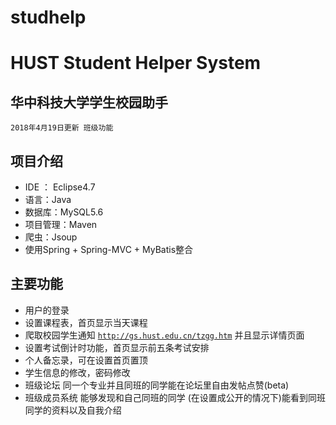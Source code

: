 # studhelp
# HUST Student Helper System

## 华中科技大学学生校园助手

<code>2018年4月19日更新 班级功能</code>

## 项目介绍
* IDE ： Eclipse4.7
* 语言：Java
* 数据库：MySQL5.6
* 项目管理：Maven
* 爬虫：Jsoup
* 使用Spring + Spring-MVC + MyBatis整合


## 主要功能
* 用户的登录
* 设置课程表，首页显示当天课程
* 爬取校园学生通知 <code>http://gs.hust.edu.cn/tzgg.htm</code> 并且显示详情页面
* 设置考试倒计时功能，首页显示前五条考试安排
* 个人备忘录，可在设置首页置顶
* 学生信息的修改，密码修改
* 班级论坛 同一个专业并且同班的同学能在论坛里自由发帖点赞(beta)
* 班级成员系统 能够发现和自己同班的同学 (在设置成公开的情况下)能看到同班同学的资料以及自我介绍

